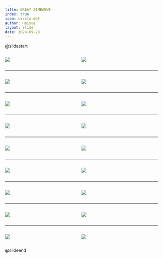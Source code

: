 ```yaml
---
title: GREAT ZIMBABWE
index: true
icon: circle-dot
author: Haiyue
layout: Slide
date: 2024-09-23
---
```

 
@slidestart

<div style="display:flex">
<div style="flex:1">

![](/reading/english/Level-L/GREAT%20ZIMBABWE/001.webp)
</div>
<div style="flex:1">

![](/reading/english/Level-L/GREAT%20ZIMBABWE/002.webp)
</div>
</div>

---

<div style="display:flex">
<div style="flex:1">

![](/reading/english/Level-L/GREAT%20ZIMBABWE/003.webp)
</div>
<div style="flex:1">

![](/reading/english/Level-L/GREAT%20ZIMBABWE/004.webp)
</div>
</div>

---

<div style="display:flex">
<div style="flex:1">

![](/reading/english/Level-L/GREAT%20ZIMBABWE/005.webp)
</div>
<div style="flex:1">

![](/reading/english/Level-L/GREAT%20ZIMBABWE/006.webp)
</div>
</div>

---

<div style="display:flex">
<div style="flex:1">

![](/reading/english/Level-L/GREAT%20ZIMBABWE/007.webp)
</div>
<div style="flex:1">

![](/reading/english/Level-L/GREAT%20ZIMBABWE/008.webp)
</div>
</div>

---

<div style="display:flex">
<div style="flex:1">

![](/reading/english/Level-L/GREAT%20ZIMBABWE/009.webp)
</div>
<div style="flex:1">

![](/reading/english/Level-L/GREAT%20ZIMBABWE/010.webp)
</div>
</div>

---

<div style="display:flex">
<div style="flex:1">

![](/reading/english/Level-L/GREAT%20ZIMBABWE/011.webp)
</div>
<div style="flex:1">

![](/reading/english/Level-L/GREAT%20ZIMBABWE/012.webp)
</div>
</div>

---

<div style="display:flex">
<div style="flex:1">

![](/reading/english/Level-L/GREAT%20ZIMBABWE/013.webp)
</div>
<div style="flex:1">

![](/reading/english/Level-L/GREAT%20ZIMBABWE/014.webp)
</div>
</div>

---

<div style="display:flex">
<div style="flex:1">

![](/reading/english/Level-L/GREAT%20ZIMBABWE/015.webp)
</div>
<div style="flex:1">

![](/reading/english/Level-L/GREAT%20ZIMBABWE/016.webp)
</div>
</div>

---

<div style="display:flex">
<div style="flex:1">

![](/reading/english/Level-L/GREAT%20ZIMBABWE/017.webp)
</div>
<div style="flex:1">

![](/reading/english/Level-L/GREAT%20ZIMBABWE/018.webp)
</div>
</div>

@slideend
